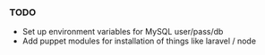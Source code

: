 ### TODO

- Set up environment variables for MySQL user/pass/db
- Add puppet modules for installation of things like laravel / node